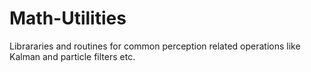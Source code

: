 # Math-Utilities
Librararies and routines for common perception related operations like Kalman and particle filters etc.

